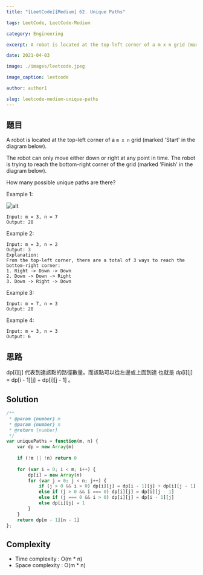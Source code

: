 ```yaml
---
title: "[LeetCode][Medium] 62. Unique Paths"

tags: LeetCode, LeetCode-Medium

category: Engineering

excerpt: A robot is located at the top-left corner of a m x n grid (marked 'Start' in the diagram below).

date: 2021-04-03

image: ./images/leetcode.jpeg

image_caption: leetcode

author: author1

slug: leetcode-medium-unique-paths
---
```


## 題目

A robot is located at the top-left corner of a `m x n` grid (marked 'Start' in the diagram below).

The robot can only move either down or right at any point in time. The robot is trying to reach the bottom-right corner of the grid (marked 'Finish' in the diagram below).

How many possible unique paths are there?

 

Example 1:

![alt](https://assets.leetcode.com/uploads/2018/10/22/robot_maze.png)

```
Input: m = 3, n = 7
Output: 28
```

Example 2:

```
Input: m = 3, n = 2
Output: 3
Explanation:
From the top-left corner, there are a total of 3 ways to reach the bottom-right corner:
1. Right -> Down -> Down
2. Down -> Down -> Right
3. Down -> Right -> Down
```

Example 3:

```
Input: m = 7, n = 3
Output: 28
```
Example 4:

```
Input: m = 3, n = 3
Output: 6
```

## 思路

dp[i][j] 代表到達該點的路徑數量。而該點可以從左邊或上面到達 也就是 dp[i][j] = dp[i - 1][j] + dp[i][j - 1] 。


## Solution
```javascript
/**
 * @param {number} m
 * @param {number} n
 * @return {number}
 */
var uniquePaths = function(m, n) {
    var dp = new Array(m)
    
    if (!m || !n) return 0
    
    for (var i = 0; i < m; i++) {
        dp[i] = new Array(n)
        for (var j = 0; j < n; j++) {
            if (j > 0 && i > 0) dp[i][j] = dp[i - 1][j] + dp[i][j - 1]
            else if (j > 0 && i === 0) dp[i][j] = dp[i][j - 1]
            else if (j === 0 && i > 0) dp[i][j] = dp[i - 1][j]
            else dp[i][j] = 1
        }
    }
    return dp[m - 1][n - 1]
};
```

## Complexity

- Time complexity : O(m * n)
- Space complexity : O(m * n)